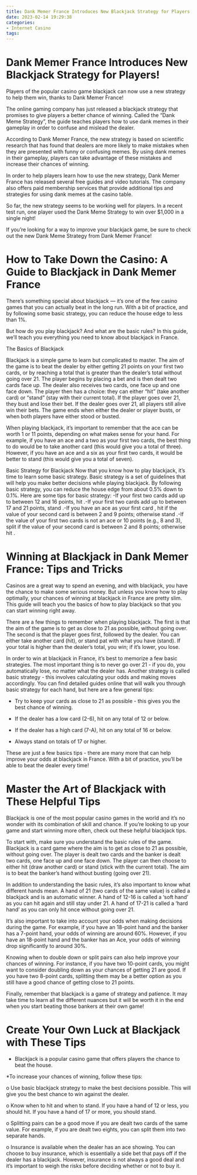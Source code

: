 ```yaml
---
title: Dank Memer France Introduces New Blackjack Strategy for Players!
date: 2023-02-14 19:29:38
categories:
- Internet Casino
tags:
---
```



#  Dank Memer France Introduces New Blackjack Strategy for Players!

Players of the popular casino game blackjack can now use a new strategy to help them win, thanks to Dank Memer France!

The online gaming company has just released a blackjack strategy that promises to give players a better chance of winning. Called the “Dank Meme Strategy”, the guide teaches players how to use dank memes in their gameplay in order to confuse and mislead the dealer.

According to Dank Memer France, the new strategy is based on scientific research that has found that dealers are more likely to make mistakes when they are presented with funny or confusing memes. By using dank memes in their gameplay, players can take advantage of these mistakes and increase their chances of winning.

In order to help players learn how to use the new strategy, Dank Memer France has released several free guides and video tutorials. The company also offers paid membership services that provide additional tips and strategies for using dank memes at the casino table.

So far, the new strategy seems to be working well for players. In a recent test run, one player used the Dank Meme Strategy to win over $1,000 in a single night!

If you’re looking for a way to improve your blackjack game, be sure to check out the new Dank Meme Strategy from Dank Memer France!

#  How to Take Down the Casino: A Guide to Blackjack in Dank Memer France 

There’s something special about blackjack — it’s one of the few casino games that you can actually beat in the long run. With a bit of practice, and by following some basic strategy, you can reduce the house edge to less than 1%.

But how do you play blackjack? And what are the basic rules? In this guide, we’ll teach you everything you need to know about blackjack in France.

The Basics of Blackjack

Blackjack is a simple game to learn but complicated to master. The aim of the game is to beat the dealer by either getting 21 points on your first two cards, or by reaching a total that is greater than the dealer’s total without going over 21. The player begins by placing a bet and is then dealt two cards face up. The dealer also receives two cards, one face up and one face down. The player then has a choice: they can either “hit” (take another card) or “stand” (stay with their current total). If the player goes over 21, they bust and lose their bet. If the dealer goes over 21, all players still alive win their bets. The game ends when either the dealer or player busts, or when both players have either stood or busted.

When playing blackjack, it’s important to remember that the ace can be worth 1 or 11 points, depending on what makes sense for your hand. For example, if you have an ace and a two as your first two cards, the best thing to do would be to take another card (this would give you a total of three). However, if you have an ace and a six as your first two cards, it would be better to stand (this would give you a total of seven).

Basic Strategy for Blackjack
Now that you know how to play blackjack, it’s time to learn some basic strategy. Basic strategy is a set of guidelines that will help you make better decisions while playing blackjack. By following basic strategy, you can reduce the house edge from about 0.5% down to 0.1%. Here are some tips for basic strategy: 
-If your first two cards add up to between 12 and 16 points, hit .-If your first two cards add up to between 17 and 21 points, stand .-If you have an ace as your first card , hit if the value of your second card is between 2 and 9 points; otherwise stand .-If the value of your first two cards is not an ace or 10 points (e.g., 8 and 3), split if the value of your second card is between 2 and 8 points; otherwise hit .

#  Winning at Blackjack in Dank Memer France: Tips and Tricks 

<picture>

Casinos are a great way to spend an evening, and with blackjack, you have the chance to make some serious money. But unless you know how to play optimally, your chances of winning at blackjack in France are pretty slim. This guide will teach you the basics of how to play blackjack so that you can start winning right away.

There are a few things to remember when playing blackjack. The first is that the aim of the game is to get as close to 21 as possible, without going over. The second is that the player goes first, followed by the dealer. You can either take another card (hit), or stand pat with what you have (stand). If your total is higher than the dealer’s total, you win; if it’s lower, you lose. 

In order to win at blackjack in France, it’s best to memorize a few basic strategies. The most important thing is to never go over 21 - if you do, you automatically lose, no matter what the dealer has. Another strategy is called basic strategy - this involves calculating your odds and making moves accordingly. You can find detailed guides online that will walk you through basic strategy for each hand, but here are a few general tips: 

* Try to keep your cards as close to 21 as possible - this gives you the best chance of winning. 

* If the dealer has a low card (2-6), hit on any total of 12 or below. 

* If the dealer has a high card (7-A), hit on any total of 16 or below. 

* Always stand on totals of 17 or higher. 

These are just a few basics tips - there are many more that can help improve your odds at blackjack in France. With a bit of practice, you’ll be able to beat the dealer every time!

#  Master the Art of Blackjack with These Helpful Tips 

Blackjack is one of the most popular casino games in the world and it’s no wonder with its combination of skill and chance. If you’re looking to up your game and start winning more often, check out these helpful blackjack tips.

To start with, make sure you understand the basic rules of the game. Blackjack is a card game where the aim is to get as close to 21 as possible, without going over. The player is dealt two cards and the banker is dealt two cards, one face up and one face down. The player can then choose to either hit (draw another card) or stand (stick with the current total). The aim is to beat the banker’s hand without busting (going over 21).

In addition to understanding the basic rules, it’s also important to know what different hands mean. A hand of 21 (two cards of the same value) is called a blackjack and is an automatic winner. A hand of 12-16 is called a ‘soft hand’ as you can hit again and still stay under 21. A hand of 17-21 is called a ‘hard hand’ as you can only hit once without going over 21.

It’s also important to take into account your odds when making decisions during the game. For example, if you have an 18-point hand and the banker has a 7-point hand, your odds of winning are around 60%. However, if you have an 18-point hand and the banker has an Ace, your odds of winning drop significantly to around 30%.

Knowing when to double down or split pairs can also help improve your chances of winning. For instance, if you have two 10-point cards, you might want to consider doubling down as your chances of getting 21 are good. If you have two 8-point cards, splitting them may be a better option as you still have a good chance of getting close to 21 points.

Finally, remember that blackjack is a game of strategy and patience. It may take time to learn all the different nuances but it will be worth it in the end when you start beating those bankers at their own game!

#  Create Your Own Luck at Blackjack with These Tips

* Blackjack is a popular casino game that offers players the chance to beat the house.

*To increase your chances of winning, follow these tips:

o Use basic blackjack strategy to make the best decisions possible. This will give you the best chance to win against the dealer.

o Know when to hit and when to stand. If you have a hand of 12 or less, you should hit. If you have a hand of 17 or more, you should stand.

o Splitting pairs can be a good move if you are dealt two cards of the same value. For example, if you are dealt two eights, you can split them into two separate hands.

o Insurance is available when the dealer has an ace showing. You can choose to buy insurance, which is essentially a side bet that pays off if the dealer has a blackjack. However, insurance is not always a good deal and it’s important to weigh the risks before deciding whether or not to buy it.